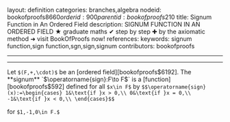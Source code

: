 layout: definition
categories: branches,algebra
nodeid: bookofproofs$8660
orderid: 900
parentid: bookofproofs$210
title: Signum Function in An Ordered Field
description: SIGNUM FUNCTION IN AN ORDERED FIELD ★ graduate maths ✔ step by step ✚ by the axiomatic method ➜ visit BookOfProofs now!
references: 
keywords: signum function,sign function,sgn,sign,signum
contributors: bookofproofs

---


---

Let `$(F,+,\cdot)$` be an [ordered field][bookofproofs$6192]. The **signum** `$\operatorname{sign}:F\to F$` is a [function][bookofproofs$592] defined for all `$x\in F$` by `$$\operatorname{sign}(x):=\begin{cases}
1&\text{if }x > 0,\\
0&\text{if }x = 0,\\
-1&\text{if }x < 0,\\
\end{cases}$$`

for `$1,-1,0\in F.$`
